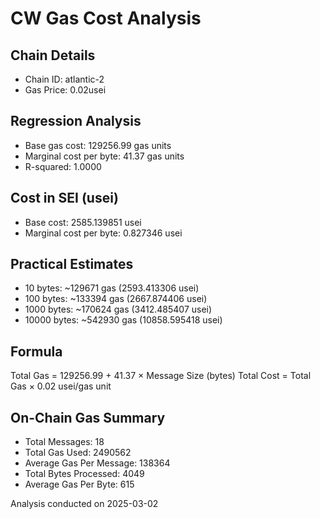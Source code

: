 # CW Gas Cost Analysis

## Chain Details

- Chain ID: atlantic-2
- Gas Price: 0.02usei

## Regression Analysis

- Base gas cost: 129256.99 gas units
- Marginal cost per byte: 41.37 gas units
- R-squared: 1.0000

## Cost in SEI (usei)

- Base cost: 2585.139851 usei
- Marginal cost per byte: 0.827346 usei

## Practical Estimates

- 10 bytes: ~129671 gas (2593.413306 usei)
- 100 bytes: ~133394 gas (2667.874406 usei)
- 1000 bytes: ~170624 gas (3412.485407 usei)
- 10000 bytes: ~542930 gas (10858.595418 usei)

## Formula

Total Gas = 129256.99 + 41.37 × Message Size (bytes)
Total Cost = Total Gas × 0.02 usei/gas unit

## On-Chain Gas Summary

- Total Messages: 18
- Total Gas Used: 2490562
- Average Gas Per Message: 138364
- Total Bytes Processed: 4049
- Average Gas Per Byte: 615

Analysis conducted on 2025-03-02

